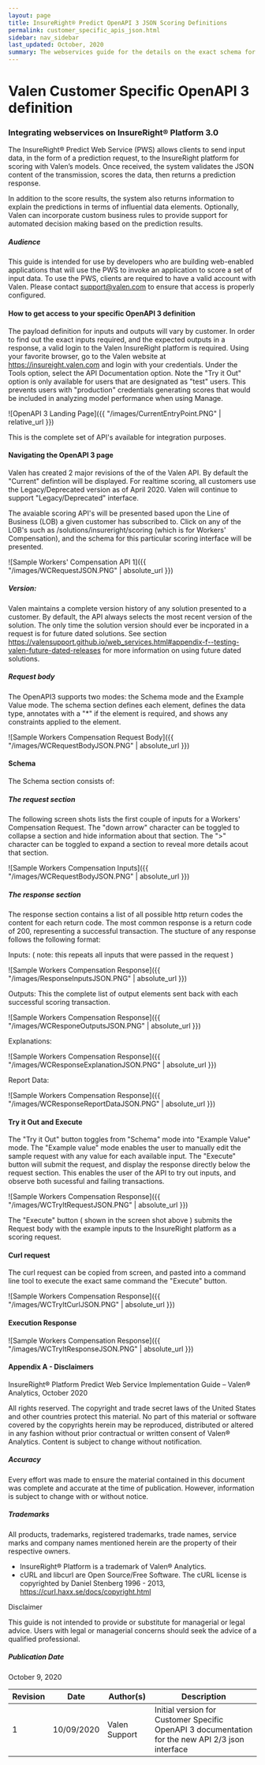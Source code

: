 ```yaml
---
layout: page
title: InsureRight® Predict OpenAPI 3 JSON Scoring Definitions
permalink: customer_specific_apis_json.html
sidebar: nav_sidebar
last_updated: October, 2020
summary: The webservices guide for the details on the exact schema for requests and responses.
---
```


# Valen Customer Specific OpenAPI 3 definition

### Integrating webservices on InsureRight® Platform 3.0

The InsureRight® Predict Web Service (PWS) allows clients to send input data, in the form of a prediction request, to the InsureRight platform for scoring with Valen’s models. Once received, the system validates the JSON content of the transmission, scores the data, then returns a prediction response.

In addition to the score results, the system also returns information to explain the predictions in terms of influential data elements. Optionally, Valen can incorporate custom business rules to provide support for automated decision making based on the prediction results.

##### Audience

This guide is intended for use by developers who are building web-enabled applications that will use the PWS to invoke an application to score a set of input data. To use the PWS, clients are required to have a valid  account with Valen. Please contact <support@valen.com> to ensure that access is properly configured.

#### How to get access to your specific OpenAPI 3 definition

The payload definition for inputs and outputs will vary by customer.  In order to find out the exact inputs required, and the expected outputs in a response, a valid login to the Valen InsureRight platform is required.  Using your favorite browser, go to the Valen website at https://insureight.valen.com and login with your credentials.  Under the Tools option, select the API Documentation option.
Note the "Try it Out" option is only available for users that are designated as "test" users.  This prevents users with "production" credentials generating scores that would be included in analyzing model performance when using Manage.

![OpenAPI 3 Landing Page]({{ "/images/CurrentEntryPoint.PNG" | relative_url }})

This is the complete set of API's available for integration purposes.

#### Navigating the OpenAPI 3 page

Valen has created 2 major revisions of the of the Valen API.  By default the "Current" defintion will be displayed. For realtime scoring, all customers use the Legacy/Deprecated version as of April 2020.  Valen will continue to support "Legacy/Deprecated" interface.

The avaiable scoring API's will be presented based upon the Line of Business (LOB) a given customer has subscribed to. Click on any of the LOB's such as /solutions/insureright/scoring (which is for Workers' Compensation), and the schema for this particular scoring interface will be presented.

![Sample Workers' Compensation API 1]({{ "/images/WCRequestJSON.PNG" | absolute_url }})

##### Version: 
Valen maintains a complete version history of any solution presented to a customer.  By default, the API always selects the most recent version of the solution.  The only time the solution version should ever be incporated in a request is for future dated solutions.  See section <https://valensupport.github.io/web_services.html#appendix-f--testing-valen-future-dated-releases> for more information on using future dated solutions.

##### Request body
The OpenAPI3 supports two modes: the Schema mode and the Example Value mode.  The schema section defines each element, defines the data type, annotates with a "\*" if the element is required, and shows any constraints applied to the element.

![Sample Workers Compensation Request Body]({{ "/images/WCRequestBodyJSON.PNG" | absolute_url }})

#### Schema

The Schema section consists of:

##### The request section
The following screen shots lists the first couple of inputs for a Workers' Compensation Request. The "down arrow" character can be toggled to collapse a section and hide information about that section. The ">" character can be toggled to expand a section to reveal more details acout that section.
   
![Sample Workers Compensation Inputs]({{ "/images/WCRequestBodyJSON.PNG" | absolute_url }})
   
##### The response section
   The response section contains a list of all possible http return codes the content for each return code. The most common response is a return code of 200, representing a successful transaction. The stucture of any response follows the following format:
   
 Inputs: ( note: this repeats all inputs that were passed in the request )
   
![Sample Workers Compensation Response]({{ "/images/ResponseInputsJSON.PNG" | absolute_url }})
   
Outputs:  This the complete list of output elements sent back with each successful scoring transaction.
   
![Sample Workers Compensation Response]({{ "/images/WCResponeOutputsJSON.PNG" | absolute_url }})

Explanations:
   
![Sample Workers Compensation Response]({{ "/images/WCResponseExplanationJSON.PNG" | absolute_url }})

Report Data:
   
![Sample Workers Compensation Response]({{ "/images/WCResponseReportDataJSON.PNG" | absolute_url }})


#### Try it Out and Execute

The "Try it Out" button toggles from "Schema" mode into "Example Value" mode.  The "Example value" mode enables the user to manually edit the sample request with any value for each available input.  The "Execute" button will submit the request, and display the response directly below the request section. This enables the user of the API to try out inputs, and observe both sucessful and failing transactions.

![Sample Workers Compensation Response]({{ "/images/WCTryItRequestJSON.PNG" | absolute_url }})

The "Execute" button ( shown in the screen shot above ) submits the Request body with the example inputs to the InsureRight platform as a scoring request.  

#### Curl request 

The curl request can be copied from screen, and pasted into a command line tool to execute the exact same command the "Execute" button.

![Sample Workers Compensation Response]({{ "/images/WCTryItCurlJSON.PNG" | absolute_url }})

#### Execution Response

![Sample Workers Compensation Response]({{ "/images/WCTryItResponseJSON.PNG" | absolute_url }})

#### Appendix A - Disclaimers

InsureRight® Platform Predict Web Service Implementation Guide – Valen® Analytics, October 2020

All rights reserved. The copyright and trade secret laws of the United States and other countries protect this material. No part of this material or software covered by the copyrights herein may be reproduced, distributed or altered in any fashion without prior contractual or written consent of Valen® Analytics. Content is subject to change without notification.

##### Accuracy

Every effort was made to ensure the material contained in this document was complete and accurate at the time of publication. However, information is subject to change with or without notice.

##### Trademarks

All products, trademarks, registered trademarks, trade names, service marks and company names mentioned herein are the property of their respective owners.

-   InsureRight® Platform is a trademark of Valen® Analytics.
-   cURL and libcurl are Open Source/Free Software. The cURL license is
    copyrighted by Daniel Stenberg 1996 - 2013, <https://curl.haxx.se/docs/copyright.html>

Disclaimer

This guide is not intended to provide or substitute for managerial or legal advice. Users with legal or managerial concerns should seek the advice of a qualified professional.

##### Publication Date

October 9, 2020

| Revision | Date | Author(s) | Description |
|----------|------|-----------|-------------|
|1|10/09/2020|Valen Support|Initial version for Customer Specific OpenAPI 3 documentation for the new API 2/3 json interface|

